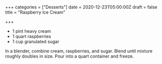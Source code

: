 +++
categories = ["Desserts"]
date = 2020-12-23T05:00:00Z
draft = false
title = "Raspberry Ice Cream"

+++
* 1 pint heavy cream 
* 1 quart raspberries 
* 1 cup granulated sugar

In a blender, combine cream, raspberries, and sugar. Blend until mixture roughly doubles in size. Pour into a quart container and freeze.